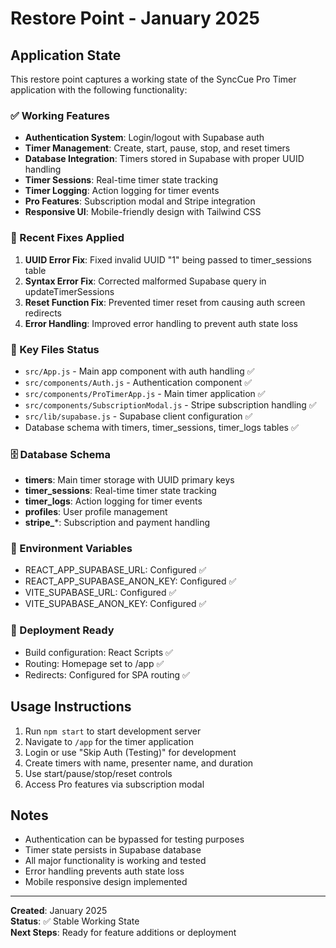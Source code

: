 # Restore Point - January 2025

## Application State
This restore point captures a working state of the SyncCue Pro Timer application with the following functionality:

### ✅ Working Features
- **Authentication System**: Login/logout with Supabase auth
- **Timer Management**: Create, start, pause, stop, and reset timers
- **Database Integration**: Timers stored in Supabase with proper UUID handling
- **Timer Sessions**: Real-time timer state tracking
- **Timer Logging**: Action logging for timer events
- **Pro Features**: Subscription modal and Stripe integration
- **Responsive UI**: Mobile-friendly design with Tailwind CSS

### 🔧 Recent Fixes Applied
1. **UUID Error Fix**: Fixed invalid UUID "1" being passed to timer_sessions table
2. **Syntax Error Fix**: Corrected malformed Supabase query in updateTimerSessions
3. **Reset Function Fix**: Prevented timer reset from causing auth screen redirects
4. **Error Handling**: Improved error handling to prevent auth state loss

### 📁 Key Files Status
- `src/App.js` - Main app component with auth handling ✅
- `src/components/Auth.js` - Authentication component ✅
- `src/components/ProTimerApp.js` - Main timer application ✅
- `src/components/SubscriptionModal.js` - Stripe subscription handling ✅
- `src/lib/supabase.js` - Supabase client configuration ✅
- Database schema with timers, timer_sessions, timer_logs tables ✅

### 🗄️ Database Schema
- **timers**: Main timer storage with UUID primary keys
- **timer_sessions**: Real-time timer state tracking
- **timer_logs**: Action logging for timer events
- **profiles**: User profile management
- **stripe_***: Subscription and payment handling

### 🔑 Environment Variables
- REACT_APP_SUPABASE_URL: Configured ✅
- REACT_APP_SUPABASE_ANON_KEY: Configured ✅
- VITE_SUPABASE_URL: Configured ✅
- VITE_SUPABASE_ANON_KEY: Configured ✅

### 🚀 Deployment Ready
- Build configuration: React Scripts ✅
- Routing: Homepage set to /app ✅
- Redirects: Configured for SPA routing ✅

## Usage Instructions
1. Run `npm start` to start development server
2. Navigate to `/app` for the timer application
3. Login or use "Skip Auth (Testing)" for development
4. Create timers with name, presenter name, and duration
5. Use start/pause/stop/reset controls
6. Access Pro features via subscription modal

## Notes
- Authentication can be bypassed for testing purposes
- Timer state persists in Supabase database
- All major functionality is working and tested
- Error handling prevents auth state loss
- Mobile responsive design implemented

---
**Created**: January 2025  
**Status**: ✅ Stable Working State  
**Next Steps**: Ready for feature additions or deployment
